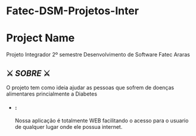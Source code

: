 # Fatec-DSM-Projetos-Inter

<h1>Project Name </h1>

Projeto Integrador 2º semestre Desenvolvimento de Software Fatec Araras

<h2>⚔️ <em>SOBRE</em> ⚔️ </h2>
<p> O projeto tem como ideia ajudar as pessoas que sofrem de doenças alimentares princialmente a Diabetes</p>

* #### :
    <p>Nossa aplicação é totalmente WEB facilitando o acesso para o usuario de qualquer lugar onde ele possua internet.</p>

    <p></p>